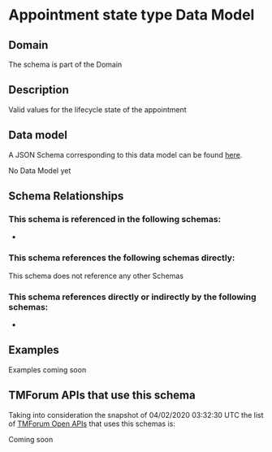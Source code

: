 # Appointment state type Data Model

## Domain

The  schema is part of the  Domain

## Description

Valid values for the lifecycle state of the appointment

## Data model

A JSON Schema corresponding to this data model can be found
[here](https://github.com/tmforum-rand/schemas/blob/candidates/Customer/AppointmentStateType.schema.json).

No Data Model yet

## Schema Relationships

### This schema is referenced in the following schemas:

-

### This schema references the following schemas directly:

This schema does not reference any other Schemas

### This schema references directly or indirectly by the following schemas:

-



## Examples

Examples coming soon

## TMForum APIs that use this schema

Taking into consideration the snapshot of 04/02/2020 03:32:30 UTC the list of [TMForum Open APIs](https://www.tmforum.org/open-apis/) that uses this schemas is:

Coming soon